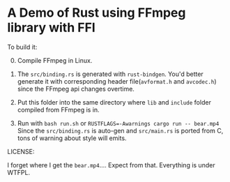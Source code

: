 # A Demo of Rust using FFmpeg library with FFI

To build it:

0. Compile FFmpeg in Linux.

1. The `src/binding.rs` is generated with `rust-bindgen`. You'd better generate it with corresponding header file(`avformat.h` and `avcodec.h`) since the FFmpeg api changes overtime.

2. Put this folder into the same directory where `lib` and `include` folder compiled from FFmpeg is in.

3. Run with `bash run.sh` or `RUSTFLAGS=-Awarnings cargo run -- bear.mp4` Since the `src/binding.rs` is auto-gen and `src/main.rs` is ported from C, tons of warning about style will emits.

LICENSE:

I forget where I get the `bear.mp4`.... Expect from that. Everything is under WTFPL.

